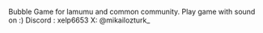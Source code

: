 Bubble Game for lamumu and common community. Play game with sound on :) 
Discord : xelp6653
X: @mikailozturk_

